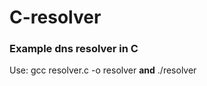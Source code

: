 # C-resolver
<h3>Example dns resolver in C</h3>
<p>Use: gcc resolver.c -o resolver <strong>and</strong> ./resolver</p>

